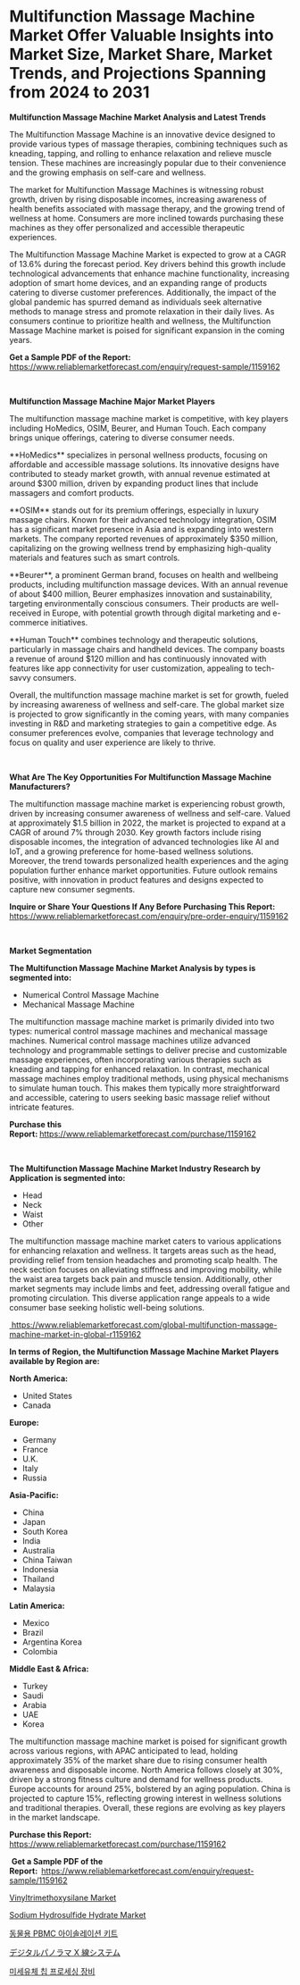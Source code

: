 <p><h1>Multifunction Massage Machine Market Offer Valuable Insights into Market Size, Market Share, Market Trends, and Projections Spanning from 2024 to 2031</h1></p><p><strong>Multifunction Massage Machine Market Analysis and Latest Trends</strong></p>
<p><p>The Multifunction Massage Machine is an innovative device designed to provide various types of massage therapies, combining techniques such as kneading, tapping, and rolling to enhance relaxation and relieve muscle tension. These machines are increasingly popular due to their convenience and the growing emphasis on self-care and wellness.</p><p>The market for Multifunction Massage Machines is witnessing robust growth, driven by rising disposable incomes, increasing awareness of health benefits associated with massage therapy, and the growing trend of wellness at home. Consumers are more inclined towards purchasing these machines as they offer personalized and accessible therapeutic experiences.</p><p>The Multifunction Massage Machine Market is expected to grow at a CAGR of 13.6% during the forecast period. Key drivers behind this growth include technological advancements that enhance machine functionality, increasing adoption of smart home devices, and an expanding range of products catering to diverse customer preferences. Additionally, the impact of the global pandemic has spurred demand as individuals seek alternative methods to manage stress and promote relaxation in their daily lives. As consumers continue to prioritize health and wellness, the Multifunction Massage Machine market is poised for significant expansion in the coming years.</p></p>
<p><strong>Get a Sample PDF of the Report:&nbsp;</strong> <a href="https://www.reliablemarketforecast.com/enquiry/request-sample/1159162">https://www.reliablemarketforecast.com/enquiry/request-sample/1159162</a></p>
<p>&nbsp;</p>
<p><strong>Multifunction Massage Machine Major Market Players</strong></p>
<p><p>The multifunction massage machine market is competitive, with key players including HoMedics, OSIM, Beurer, and Human Touch. Each company brings unique offerings, catering to diverse consumer needs.</p><p>**HoMedics** specializes in personal wellness products, focusing on affordable and accessible massage solutions. Its innovative designs have contributed to steady market growth, with annual revenue estimated at around $300 million, driven by expanding product lines that include massagers and comfort products.</p><p>**OSIM** stands out for its premium offerings, especially in luxury massage chairs. Known for their advanced technology integration, OSIM has a significant market presence in Asia and is expanding into western markets. The company reported revenues of approximately $350 million, capitalizing on the growing wellness trend by emphasizing high-quality materials and features such as smart controls.</p><p>**Beurer**, a prominent German brand, focuses on health and wellbeing products, including multifunction massage devices. With an annual revenue of about $400 million, Beurer emphasizes innovation and sustainability, targeting environmentally conscious consumers. Their products are well-received in Europe, with potential growth through digital marketing and e-commerce initiatives.</p><p>**Human Touch** combines technology and therapeutic solutions, particularly in massage chairs and handheld devices. The company boasts a revenue of around $120 million and has continuously innovated with features like app connectivity for user customization, appealing to tech-savvy consumers.</p><p>Overall, the multifunction massage machine market is set for growth, fueled by increasing awareness of wellness and self-care. The global market size is projected to grow significantly in the coming years, with many companies investing in R&D and marketing strategies to gain a competitive edge. As consumer preferences evolve, companies that leverage technology and focus on quality and user experience are likely to thrive.</p></p>
<p>&nbsp;</p>
<p><strong>What Are The Key Opportunities For Multifunction Massage Machine Manufacturers?</strong></p>
<p><p>The multifunction massage machine market is experiencing robust growth, driven by increasing consumer awareness of wellness and self-care. Valued at approximately $1.5 billion in 2022, the market is projected to expand at a CAGR of around 7% through 2030. Key growth factors include rising disposable incomes, the integration of advanced technologies like AI and IoT, and a growing preference for home-based wellness solutions. Moreover, the trend towards personalized health experiences and the aging population further enhance market opportunities. Future outlook remains positive, with innovation in product features and designs expected to capture new consumer segments.</p></p>
<p><strong>Inquire or Share Your Questions If Any Before Purchasing This Report:</strong> <a href="https://www.reliablemarketforecast.com/enquiry/pre-order-enquiry/1159162">https://www.reliablemarketforecast.com/enquiry/pre-order-enquiry/1159162</a></p>
<p>&nbsp;</p>
<p><strong>Market Segmentation</strong></p>
<p><strong>The Multifunction Massage Machine Market Analysis by types is segmented into:</strong></p>
<p><ul><li>Numerical Control Massage Machine</li><li>Mechanical Massage Machine</li></ul></p>
<p><p>The multifunction massage machine market is primarily divided into two types: numerical control massage machines and mechanical massage machines. Numerical control massage machines utilize advanced technology and programmable settings to deliver precise and customizable massage experiences, often incorporating various therapies such as kneading and tapping for enhanced relaxation. In contrast, mechanical massage machines employ traditional methods, using physical mechanisms to simulate human touch. This makes them typically more straightforward and accessible, catering to users seeking basic massage relief without intricate features.</p></p>
<p><strong>Purchase this Report:&nbsp;</strong><a href="https://www.reliablemarketforecast.com/purchase/1159162">https://www.reliablemarketforecast.com/purchase/1159162</a></p>
<p>&nbsp;</p>
<p><strong>The Multifunction Massage Machine Market Industry Research by Application is segmented into:</strong></p>
<p><ul><li>Head</li><li>Neck</li><li>Waist</li><li>Other</li></ul></p>
<p><p>The multifunction massage machine market caters to various applications for enhancing relaxation and wellness. It targets areas such as the head, providing relief from tension headaches and promoting scalp health. The neck section focuses on alleviating stiffness and improving mobility, while the waist area targets back pain and muscle tension. Additionally, other market segments may include limbs and feet, addressing overall fatigue and promoting circulation. This diverse application range appeals to a wide consumer base seeking holistic well-being solutions.</p></p>
<p><a href="https://www.reliablemarketforecast.com/global-multifunction-massage-machine-market-in-global-r1159162">&nbsp;https://www.reliablemarketforecast.com/global-multifunction-massage-machine-market-in-global-r1159162</a></p>
<p><strong>In terms of Region, the Multifunction Massage Machine Market Players available by Region are:</strong></p>
<p>
    <p> <strong> North America: </strong>
        <ul>
            <li>United States</li>
            <li>Canada</li>
        </ul>
        </p> 
    <p> <strong> Europe: </strong>
        <ul>
            <li>Germany</li>
            <li>France</li>
            <li>U.K.</li>
            <li>Italy</li>
            <li>Russia</li>
        </ul>
        </p> 
    <p> <strong> Asia-Pacific: </strong>
        <ul>
            <li>China</li>
            <li>Japan</li>
            <li>South Korea</li>
            <li>India</li>
            <li>Australia</li>
            <li>China Taiwan</li>
            <li>Indonesia</li>
            <li>Thailand</li>
            <li>Malaysia</li>
        </ul>
        </p> 
    <p> <strong> Latin America: </strong>
        <ul>
            <li>Mexico</li>
            <li>Brazil</li>
            <li>Argentina Korea</li>
            <li>Colombia</li>
        </ul>
        </p> 
    <p> <strong> Middle East & Africa: </strong>
        <ul>
            <li>Turkey</li>
            <li>Saudi</li>
            <li>Arabia</li>
            <li>UAE</li>
            <li>Korea</li>
        </ul>
    </p>
    </p>
<p><p>The multifunction massage machine market is poised for significant growth across various regions, with APAC anticipated to lead, holding approximately 35% of the market share due to rising consumer health awareness and disposable income. North America follows closely at 30%, driven by a strong fitness culture and demand for wellness products. Europe accounts for around 25%, bolstered by an aging population. China is projected to capture 15%, reflecting growing interest in wellness solutions and traditional therapies. Overall, these regions are evolving as key players in the market landscape.</p></p>
<p><strong>Purchase this Report: </strong><a href="https://www.reliablemarketforecast.com/purchase/1159162">https://www.reliablemarketforecast.com/purchase/1159162</a></p>
<p>&nbsp;<strong>Get a Sample PDF of the Report:&nbsp;&nbsp;</strong><a href="https://www.reliablemarketforecast.com/enquiry/request-sample/1159162">https://www.reliablemarketforecast.com/enquiry/request-sample/1159162</a></p>
<p><strong></strong></p>
<p><p><a href="https://www.linkedin.com/pulse/vinyltrimethoxysilane-market-trends-detailed-study-its-segmentation-9kswf?trackingId=BHtitMrfSa%2BGFBeIuoeBfw%3D%3D">Vinyltrimethoxysilane Market</a></p><p><a href="https://issuu.com/reportprime-2/docs/sodium-hydrosulfide-hydrate-market-_6d6e7b81ac67f6">Sodium Hydrosulfide Hydrate Market</a></p><p><a href="https://medium.com/@coremtymerich56566/%EC%84%B8%EA%B3%84-animal-pbmc-isolation-kit-market-%EC%9D%80-2024%EC%97%90%EC%84%9C-2031%EB%A1%9C-%EC%97%B0%ED%8F%89%EA%B7%A0-%EC%A6%9D%EA%B0%80%EC%9C%A8%EC%9D%84-%EB%B3%B4%EC%9D%BC-%EA%B2%83%EC%9C%BC%EB%A1%9C-%EC%98%88%EC%83%81%EB%90%A9%EB%8B%88%EB%8B%A4-4775cf764441">동물용 PBMC 아이솔레이션 키트</a></p><p><a href="https://medium.com/@claudekozey2023/%E3%83%87%E3%82%B8%E3%82%BF%E3%83%AB%E3%83%91%E3%83%8E%E3%83%A9%E3%83%9Ex%E7%B7%9A%E3%82%B7%E3%82%B9%E3%83%86%E3%83%A0%E5%B8%82%E5%A0%B4%E3%81%AE%E6%88%A6%E7%95%A5%E7%9A%84%E3%82%A4%E3%83%B3%E3%82%B5%E3%82%A4%E3%83%88-%E3%83%87%E3%82%B8%E3%82%BF%E3%83%AB%E3%83%91%E3%83%8E%E3%83%A9%E3%83%9Ex%E7%B7%9A%E3%82%B7%E3%82%B9%E3%83%86%E3%83%A0%E7%94%A3%E6%A5%AD%E3%81%AB%E3%81%8A%E3%81%91%E3%82%8B%E8%A3%BD%E5%93%81%E3%81%AE%E9%80%B2%E5%8C%96%E3%81%A8%E5%B8%82%E5%A0%B4%E3%82%BB%E3%82%B0%E3%83%A1%E3%83%B3%E3%83%86%E3%83%BC%E3%82%B7%E3%83%A7%E3%83%B3-a0cf480628b7">デジタルパノラマ X 線システム</a></p><p><a href="https://medium.com/@coremtymerich56566/%EC%84%B8%EA%B3%84-microfluidic-chip-processing-equipment-market-%EC%9D%80-2024%EC%97%90%EC%84%9C-2031%EB%A1%9C-%EC%97%B0%ED%8F%89%EA%B7%A0-%EC%A6%9D%EA%B0%80%EC%9C%A8%EC%9D%84-%EB%B3%B4%EC%9D%BC-%EA%B2%83%EC%9C%BC%EB%A1%9C-%EC%98%88%EC%83%81%EB%90%A9%EB%8B%88%EB%8B%A4-8ae676d06aa7">미세유체 칩 프로세싱 장비</a></p></p>